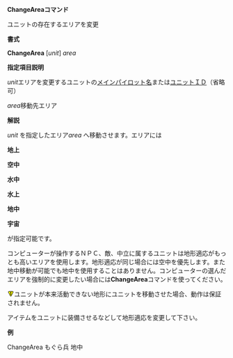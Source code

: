 **ChangeAreaコマンド**

ユニットの存在するエリアを変更

**書式**

**ChangeArea** [*unit*] *area*

**指定項目説明**

*unit*エリアを変更するユニットの[メインパイロット名](メインパイロット名)または[ユニットＩＤ](ユニットＩＤ)（省略可）

*area*移動先エリア

**解説**

*unit* を指定したエリア*area* へ移動させます。エリアには

**地上**

**空中**

**水中**

**水上**

**地中**

**宇宙**

が指定可能です。

コンピューターが操作するＮＰＣ、敵、中立に属するユニットは地形適応がもっとも高いエリアを使用します。地形適応が同じ場合には空中を優先します。また地中移動が可能でも地中を使用することはありません。コンピューターの選んだエリアを強制的に変更したい場合には**ChangeArea**コマンドを使ってください。

![](../images/bm0.gif)ユニットが本来活動できない地形にユニットを移動させた場合、動作は保証されません。

アイテムをユニットに装備させるなどして地形適応を変更して下さい。

**例**

ChangeArea もぐら兵 地中
